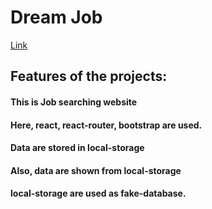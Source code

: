 # Dream Job

[Link](https://clever-hummingbird-9d2336.netlify.app)

## Features of the projects:
#### This is Job searching website
#### Here, react, react-router, bootstrap are used.
#### Data are stored in local-storage
#### Also, data are shown from local-storage
#### local-storage are used as fake-database.

